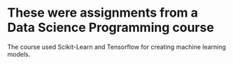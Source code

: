 # These were assignments from a Data Science Programming course

The course used Scikit-Learn and Tensorflow for creating machine learning models. 
